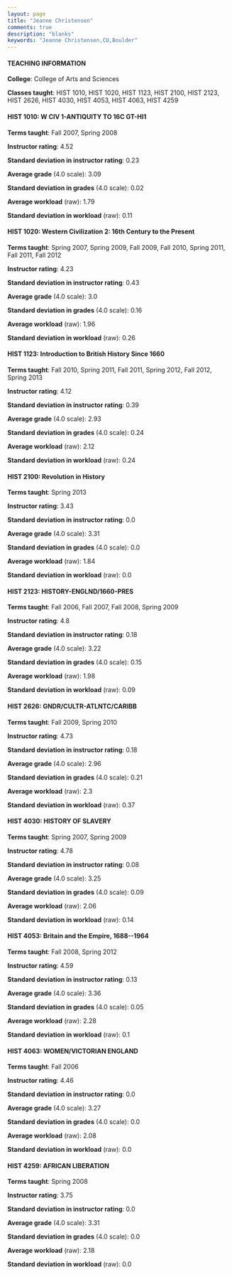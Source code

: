 ```yaml
---
layout: page
title: "Jeanne Christensen" 
comments: true
description: "blanks"
keywords: "Jeanne Christensen,CU,Boulder"
---
```

<head>
<script src="https://ajax.googleapis.com/ajax/libs/jquery/2.1.3/jquery.min.js"></script>
<script src="https://dl.dropboxusercontent.com/s/pc42nxpaw1ea4o9/highcharts.js?dl=0"></script>
<!-- <script src="../assets/js/highcharts.js"></script> -->
<style type="text/css">@font-face {
	font-family: "Bebas Neue";
	src: url(https://www.filehosting.org/file/details/544349/BebasNeue Regular.otf) format("opentype");
	}
	h1.Bebas { 
		font-family: "Bebas Neue", Verdana, Tahoma;
	}
</style>
</head>
	   
#### TEACHING INFORMATION

**College**: College of Arts and Sciences

**Classes taught**: HIST 1010, HIST 1020, HIST 1123, HIST 2100, HIST 2123, HIST 2626, HIST 4030, HIST 4053, HIST 4063, HIST 4259

#### HIST 1010: W CIV 1-ANTIQUITY TO 16C GT-HI1

**Terms taught**: Fall 2007, Spring 2008

**Instructor rating**: 4.52

**Standard deviation in instructor rating**: 0.23

**Average grade** (4.0 scale): 3.09

**Standard deviation in grades** (4.0 scale): 0.02

**Average workload** (raw): 1.79

**Standard deviation in workload** (raw): 0.11

#### HIST 1020: Western Civilization 2: 16th Century to the Present

**Terms taught**: Spring 2007, Spring 2009, Fall 2009, Fall 2010, Spring 2011, Fall 2011, Fall 2012

**Instructor rating**: 4.23

**Standard deviation in instructor rating**: 0.43

**Average grade** (4.0 scale): 3.0

**Standard deviation in grades** (4.0 scale): 0.16

**Average workload** (raw): 1.96

**Standard deviation in workload** (raw): 0.26

#### HIST 1123: Introduction to British History Since 1660

**Terms taught**: Fall 2010, Spring 2011, Fall 2011, Spring 2012, Fall 2012, Spring 2013

**Instructor rating**: 4.12

**Standard deviation in instructor rating**: 0.39

**Average grade** (4.0 scale): 2.93

**Standard deviation in grades** (4.0 scale): 0.24

**Average workload** (raw): 2.12

**Standard deviation in workload** (raw): 0.24

#### HIST 2100: Revolution in History

**Terms taught**: Spring 2013

**Instructor rating**: 3.43

**Standard deviation in instructor rating**: 0.0

**Average grade** (4.0 scale): 3.31

**Standard deviation in grades** (4.0 scale): 0.0

**Average workload** (raw): 1.84

**Standard deviation in workload** (raw): 0.0

#### HIST 2123: HISTORY-ENGLND/1660-PRES

**Terms taught**: Fall 2006, Fall 2007, Fall 2008, Spring 2009

**Instructor rating**: 4.8

**Standard deviation in instructor rating**: 0.18

**Average grade** (4.0 scale): 3.22

**Standard deviation in grades** (4.0 scale): 0.15

**Average workload** (raw): 1.98

**Standard deviation in workload** (raw): 0.09

#### HIST 2626: GNDR/CULTR-ATLNTC/CARIBB

**Terms taught**: Fall 2009, Spring 2010

**Instructor rating**: 4.73

**Standard deviation in instructor rating**: 0.18

**Average grade** (4.0 scale): 2.96

**Standard deviation in grades** (4.0 scale): 0.21

**Average workload** (raw): 2.3

**Standard deviation in workload** (raw): 0.37

#### HIST 4030: HISTORY OF SLAVERY

**Terms taught**: Spring 2007, Spring 2009

**Instructor rating**: 4.78

**Standard deviation in instructor rating**: 0.08

**Average grade** (4.0 scale): 3.25

**Standard deviation in grades** (4.0 scale): 0.09

**Average workload** (raw): 2.06

**Standard deviation in workload** (raw): 0.14

#### HIST 4053: Britain and the Empire, 1688--1964

**Terms taught**: Fall 2008, Spring 2012

**Instructor rating**: 4.59

**Standard deviation in instructor rating**: 0.13

**Average grade** (4.0 scale): 3.36

**Standard deviation in grades** (4.0 scale): 0.05

**Average workload** (raw): 2.28

**Standard deviation in workload** (raw): 0.1

#### HIST 4063: WOMEN/VICTORIAN ENGLAND

**Terms taught**: Fall 2006

**Instructor rating**: 4.46

**Standard deviation in instructor rating**: 0.0

**Average grade** (4.0 scale): 3.27

**Standard deviation in grades** (4.0 scale): 0.0

**Average workload** (raw): 2.08

**Standard deviation in workload** (raw): 0.0

#### HIST 4259: AFRICAN LIBERATION

**Terms taught**: Spring 2008

**Instructor rating**: 3.75

**Standard deviation in instructor rating**: 0.0

**Average grade** (4.0 scale): 3.31

**Standard deviation in grades** (4.0 scale): 0.0

**Average workload** (raw): 2.18

**Standard deviation in workload** (raw): 0.0

